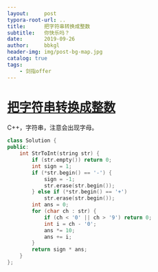 ```yaml
---
layout:     post
typora-root-url: ..
title:      把字符串转换成整数
subtitle:   你快乐吗？
date:       2019-09-26
author:     bbkgl
header-img: img/post-bg-map.jpg
catalog: true
tags:
    - 剑指offer
---
```


# [把字符串转换成整数](https://www.nowcoder.com/practice/1277c681251b4372bdef344468e4f26e?tpId=13&tqId=11202&rp=3&ru=/ta/coding-interviews&qru=/ta/coding-interviews/question-ranking)

C++，字符串，注意会出现字母。

```cpp
class Solution {
public:
    int StrToInt(string str) {
        if (str.empty()) return 0;
        int sign = 1;
        if (*str.begin() == '-') {
            sign = -1;
            str.erase(str.begin());
        } else if (*str.begin() == '+') 
            str.erase(str.begin());
        int ans = 0;
        for (char ch : str) {
            if (ch < '0' || ch > '9') return 0;
            int i = ch - '0';
            ans *= 10;
            ans += i;
        }
        return sign * ans;
    }
};
```







